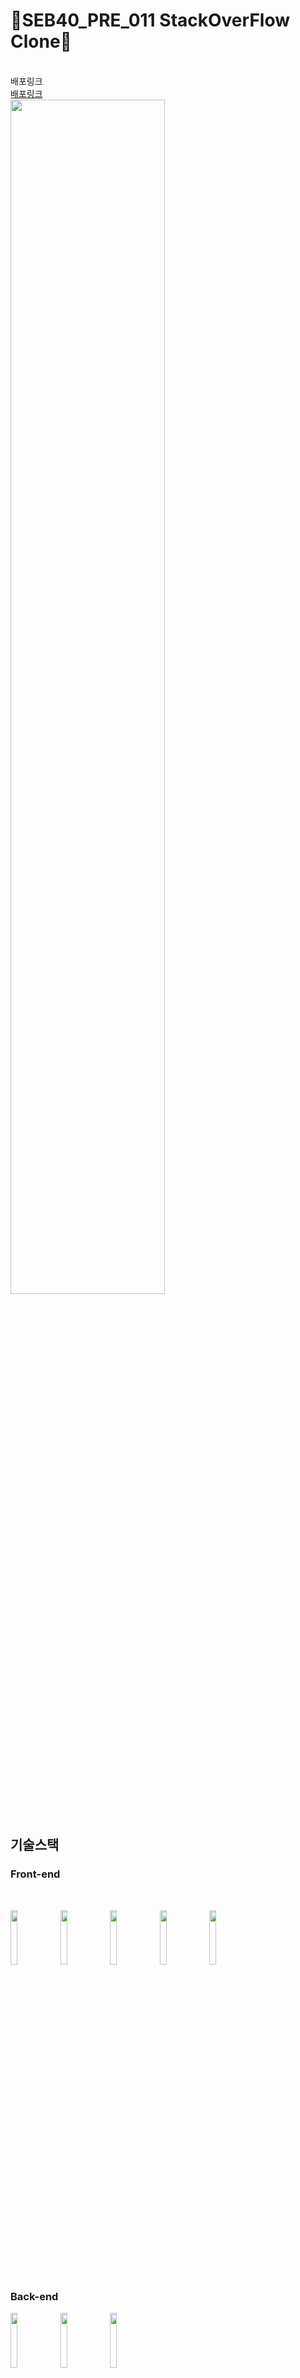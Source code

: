 # 🎃SEB40_PRE_011 StackOverFlow Clone🎃
<br>
배포링크 
<br>
<a href="http://singgle.s3-website.ap-northeast-2.amazonaws.com/">배포링크</a>
<br>
<img src="https://user-images.githubusercontent.com/89185550/200227079-f24f005d-bd88-4c10-8a7a-b92bf2c00920.png" width="70%"/>
<br>
<br>

## 기술스택

### Front-end

<br/>
<p>
<img src="https://user-images.githubusercontent.com/52682603/138834243-fb74d81e-e90d-4c6a-8793-05df588f59ab.png" width="15%"/>
<img src="https://camo.githubusercontent.com/9eb91892d3969439e38151d9985cc1709f2bfd6062c4ff9e3518f355d4457cd6/68747470733a2f2f6e6f7469636f6e2d7374617469632e74616d6d6f6c6f2e636f6d2f6467676763726b78712f696d6167652f75706c6f61642f76313536373734393631342f6e6f7469636f6e2f7a6764617870616966356f6a6564756f6e7967622e706e67" width="15%"/>
<img src="https://camo.githubusercontent.com/ea2326599fe1ad74f07f5c2dd97ccdbd296e825d0ddf3f9fff2c417260a190fe/68747470733a2f2f6e6f7469636f6e2d7374617469632e74616d6d6f6c6f2e636f6d2f6467676763726b78712f696d6167652f75706c6f61642f76313536383835313531382f6e6f7469636f6e2f6c776a336872397631796f6865696d74776331772e706e67" width="15%"/>
<img src="https://user-images.githubusercontent.com/89185550/200225668-42773083-67d7-4098-9024-062e4e54a965.png" width="15%" />
<img src="https://user-images.githubusercontent.com/89185550/200225728-484cc527-63d5-4b55-9abe-a03f53d41132.png" width="15%" />
</ p>

### Back-end

<p>
<img src="https://user-images.githubusercontent.com/89185550/199911643-f4aa19c4-44e7-4b6b-a669-e033173203bd.png" width="15%" />
<img src="https://user-images.githubusercontent.com/89185550/200226696-b0ba98c3-c519-409d-b993-8b5cd4229392.png" width="15%" />
<img src="https://user-images.githubusercontent.com/89185550/200226810-864418e0-ba9e-4c19-820d-37d80dc24f94.png" width="15%" />
</ p>

<br/>

## 팀원소개
팀명 : 🎃싱글톤벙글톤!!!\
팀장 : 한승진 \
팀원 : 고하나, 신경호, 김윤구, 한상현(BE팀장), 조유종
<br>
<br>

### 아이스브레이킹
![피그마친해지기바래](https://user-images.githubusercontent.com/89185550/197691903-3dbcc9cb-2205-4004-8b2a-43eab6af967a.PNG)
<br>
<br>

### Figma
![StackOverFlowFigma](https://user-images.githubusercontent.com/89185550/197939885-d927827e-b320-4fea-a53a-f2a6592a6124.PNG)
<br>
<br>

### 화면구성
|회원가입|로그인|로그아웃|
|------|---|---|
|<img src="https://user-images.githubusercontent.com/89185550/200229274-90259786-f60d-491f-9d71-68051dc8cfcd.png" width="300px" height="300px">|<img src="https://user-images.githubusercontent.com/89185550/200229188-5f5d9310-9b65-425c-ad2d-0bb90703d4bd.png" width="300px" height="300px">|<img src="https://user-images.githubusercontent.com/89185550/200229319-7a1d5679-2489-4781-84d7-fec84fa2ec48.png" width="300px" height="300px">|
|질문페이지|상세페이지|수정페이지|
|<img src="https://user-images.githubusercontent.com/89185550/200229364-912bfbe2-feba-4a36-afd6-b94e6237656f.png" width="300px" height="300px">|<img src="https://user-images.githubusercontent.com/89185550/200229405-ae0055da-351c-40ac-ad33-56e7c8546378.png" width="300px" height="300px">|<img src="https://user-images.githubusercontent.com/89185550/200229523-30e1ff6e-f801-4b36-8cd4-fcc6febb4bee.png" width="300px" height="300px">|
|메인페이지|
|<img src="https://user-images.githubusercontent.com/89185550/200229493-e33f7eae-9173-46c8-9c82-cae270cad04b.png" width="300px" height="300px">|

### DB
![K-054](https://user-images.githubusercontent.com/89185550/197941555-316a2d1b-a6fb-417d-b881-1d22ebba4550.jpg)
<br>
<br>

### 팀원규칙(Git허브 사용시)

|이슈|내용|
|---|---|
|🚀API|API 관련|
|🤬BugFix|버그 발견!|
|🎨CSS|스타일링 관련|
|🖥Deploy|배포 관련|
|📓Docs|문서 작성 관련|
|🌟Feature|가능 개발|
|❗Issue|이슈 관련|
|❓Question|개발 질문|
|🏭Refactor|코드 리팩토링|
|⚙Setting|개발 환경 세팅|
|✅Test|테스트 관련|
<br>
<br>

### 사용자 요구사항 정의서(수정전)

![사용자 요구사항 정의서](https://user-images.githubusercontent.com/89185550/197688362-438101bb-6d79-49cb-b59d-7e9a81a5dd2f.PNG)

<br>

### 사용자 요구사항 정의서(수정후)
<img width="1038" alt="스크린샷 2022-11-07 오후 2 47 41" src="https://user-images.githubusercontent.com/89185550/200235375-ac35715b-d217-40b1-ac04-8f555ed67954.png">

<br>

### 서비스
<img width="657" alt="스크린샷 2022-11-07 오후 2 56 04" src="https://user-images.githubusercontent.com/89185550/200236396-d08a3da4-f7ab-43be-953a-9060b846ec8a.png">

